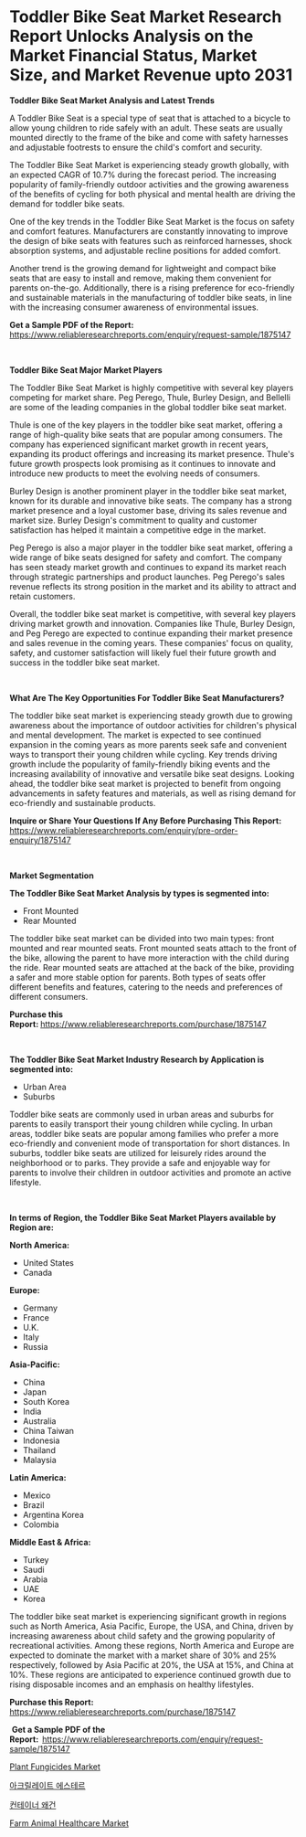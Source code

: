 <p><h1>Toddler Bike Seat Market Research Report Unlocks Analysis on the Market Financial Status, Market Size, and Market Revenue upto 2031</h1></p><p><strong>Toddler Bike Seat Market Analysis and Latest Trends</strong></p>
<p><p>A Toddler Bike Seat is a special type of seat that is attached to a bicycle to allow young children to ride safely with an adult. These seats are usually mounted directly to the frame of the bike and come with safety harnesses and adjustable footrests to ensure the child's comfort and security.</p><p>The Toddler Bike Seat Market is experiencing steady growth globally, with an expected CAGR of 10.7% during the forecast period. The increasing popularity of family-friendly outdoor activities and the growing awareness of the benefits of cycling for both physical and mental health are driving the demand for toddler bike seats.</p><p>One of the key trends in the Toddler Bike Seat Market is the focus on safety and comfort features. Manufacturers are constantly innovating to improve the design of bike seats with features such as reinforced harnesses, shock absorption systems, and adjustable recline positions for added comfort.</p><p>Another trend is the growing demand for lightweight and compact bike seats that are easy to install and remove, making them convenient for parents on-the-go. Additionally, there is a rising preference for eco-friendly and sustainable materials in the manufacturing of toddler bike seats, in line with the increasing consumer awareness of environmental issues.</p></p>
<p><strong>Get a Sample PDF of the Report:&nbsp;</strong> <a href="https://www.reliableresearchreports.com/enquiry/request-sample/1875147">https://www.reliableresearchreports.com/enquiry/request-sample/1875147</a></p>
<p>&nbsp;</p>
<p><strong>Toddler Bike Seat Major Market Players</strong></p>
<p><p>The Toddler Bike Seat Market is highly competitive with several key players competing for market share. Peg Perego, Thule, Burley Design, and Bellelli are some of the leading companies in the global toddler bike seat market. </p><p>Thule is one of the key players in the toddler bike seat market, offering a range of high-quality bike seats that are popular among consumers. The company has experienced significant market growth in recent years, expanding its product offerings and increasing its market presence. Thule's future growth prospects look promising as it continues to innovate and introduce new products to meet the evolving needs of consumers.</p><p>Burley Design is another prominent player in the toddler bike seat market, known for its durable and innovative bike seats. The company has a strong market presence and a loyal customer base, driving its sales revenue and market size. Burley Design's commitment to quality and customer satisfaction has helped it maintain a competitive edge in the market.</p><p>Peg Perego is also a major player in the toddler bike seat market, offering a wide range of bike seats designed for safety and comfort. The company has seen steady market growth and continues to expand its market reach through strategic partnerships and product launches. Peg Perego's sales revenue reflects its strong position in the market and its ability to attract and retain customers.</p><p>Overall, the toddler bike seat market is competitive, with several key players driving market growth and innovation. Companies like Thule, Burley Design, and Peg Perego are expected to continue expanding their market presence and sales revenue in the coming years. These companies' focus on quality, safety, and customer satisfaction will likely fuel their future growth and success in the toddler bike seat market.</p></p>
<p>&nbsp;</p>
<p><strong>What Are The Key Opportunities For Toddler Bike Seat Manufacturers?</strong></p>
<p><p>The toddler bike seat market is experiencing steady growth due to growing awareness about the importance of outdoor activities for children's physical and mental development. The market is expected to see continued expansion in the coming years as more parents seek safe and convenient ways to transport their young children while cycling. Key trends driving growth include the popularity of family-friendly biking events and the increasing availability of innovative and versatile bike seat designs. Looking ahead, the toddler bike seat market is projected to benefit from ongoing advancements in safety features and materials, as well as rising demand for eco-friendly and sustainable products.</p></p>
<p><strong>Inquire or Share Your Questions If Any Before Purchasing This Report:</strong> <a href="https://www.reliableresearchreports.com/enquiry/pre-order-enquiry/1875147">https://www.reliableresearchreports.com/enquiry/pre-order-enquiry/1875147</a></p>
<p>&nbsp;</p>
<p><strong>Market Segmentation</strong></p>
<p><strong>The Toddler Bike Seat Market Analysis by types is segmented into:</strong></p>
<p><ul><li>Front Mounted</li><li>Rear Mounted</li></ul></p>
<p><p>The toddler bike seat market can be divided into two main types: front mounted and rear mounted seats. Front mounted seats attach to the front of the bike, allowing the parent to have more interaction with the child during the ride. Rear mounted seats are attached at the back of the bike, providing a safer and more stable option for parents. Both types of seats offer different benefits and features, catering to the needs and preferences of different consumers.</p></p>
<p><strong>Purchase this Report:&nbsp;</strong><a href="https://www.reliableresearchreports.com/purchase/1875147">https://www.reliableresearchreports.com/purchase/1875147</a></p>
<p>&nbsp;</p>
<p><strong>The Toddler Bike Seat Market Industry Research by Application is segmented into:</strong></p>
<p><ul><li>Urban Area</li><li>Suburbs</li></ul></p>
<p><p>Toddler bike seats are commonly used in urban areas and suburbs for parents to easily transport their young children while cycling. In urban areas, toddler bike seats are popular among families who prefer a more eco-friendly and convenient mode of transportation for short distances. In suburbs, toddler bike seats are utilized for leisurely rides around the neighborhood or to parks. They provide a safe and enjoyable way for parents to involve their children in outdoor activities and promote an active lifestyle.</p></p>
<p>&nbsp;</p>
<p><strong>In terms of Region, the Toddler Bike Seat Market Players available by Region are:</strong></p>
<p>
    <p> <strong> North America: </strong>
        <ul>
            <li>United States</li>
            <li>Canada</li>
        </ul>
        </p> 
    <p> <strong> Europe: </strong>
        <ul>
            <li>Germany</li>
            <li>France</li>
            <li>U.K.</li>
            <li>Italy</li>
            <li>Russia</li>
        </ul>
        </p> 
    <p> <strong> Asia-Pacific: </strong>
        <ul>
            <li>China</li>
            <li>Japan</li>
            <li>South Korea</li>
            <li>India</li>
            <li>Australia</li>
            <li>China Taiwan</li>
            <li>Indonesia</li>
            <li>Thailand</li>
            <li>Malaysia</li>
        </ul>
        </p> 
    <p> <strong> Latin America: </strong>
        <ul>
            <li>Mexico</li>
            <li>Brazil</li>
            <li>Argentina Korea</li>
            <li>Colombia</li>
        </ul>
        </p> 
    <p> <strong> Middle East & Africa: </strong>
        <ul>
            <li>Turkey</li>
            <li>Saudi</li>
            <li>Arabia</li>
            <li>UAE</li>
            <li>Korea</li>
        </ul>
    </p>
    </p>
<p><p>The toddler bike seat market is experiencing significant growth in regions such as North America, Asia Pacific, Europe, the USA, and China, driven by increasing awareness about child safety and the growing popularity of recreational activities. Among these regions, North America and Europe are expected to dominate the market with a market share of 30% and 25% respectively, followed by Asia Pacific at 20%, the USA at 15%, and China at 10%. These regions are anticipated to experience continued growth due to rising disposable incomes and an emphasis on healthy lifestyles.</p></p>
<p><strong>Purchase this Report: </strong><a href="https://www.reliableresearchreports.com/purchase/1875147">https://www.reliableresearchreports.com/purchase/1875147</a></p>
<p>&nbsp;<strong>Get a Sample PDF of the Report:&nbsp;&nbsp;</strong><a href="https://www.reliableresearchreports.com/enquiry/request-sample/1875147">https://www.reliableresearchreports.com/enquiry/request-sample/1875147</a></p>
<p><strong></strong></p>
<p><p><a href="https://issuu.com/reportprime-2/docs/plant-fungicides-market-size-2030.pptx">Plant Fungicides Market</a></p><p><a href="https://github.com/TrevorKruvalis5678/Market-Research-Report-List-1/blob/main/64902057516.md">아크릴레이트 에스테르</a></p><p><a href="https://github.com/lzuwsfreyoq70/Market-Research-Report-List-1/blob/main/69461127515.md">컨테이너 왜건</a></p><p><a href="https://issuu.com/reportprime-2/docs/farm-animal-healthcare-market-size-2030.pptx">Farm Animal Healthcare Market</a></p></p>